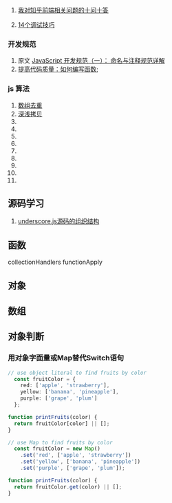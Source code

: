 1. [我对知乎前端相关问题的十问十答](http://www.zhangxinxu.com/wordpress/2017/06/ten-question-about-frontend-zhihu/)



1. [14个调试技巧](https://juejin.im/entry/5a0001b86fb9a0451a75c591?utm_medium=fe&utm_source=weixinqun)

### 开发规范
1. 原文 [JavaScript 开发规范（一）： 命名与注释规范详解](https://juejin.im/entry/599d433cf265da24797b5c66)
1. [提高代码质量：如何编写函数](https://juejin.im/entry/56cd255b1532bc00536894c1);



### js 算法
1. [数组去重](https://zhuanlan.zhihu.com/p/25545584)
1. [深浅拷贝](https://zhuanlan.zhihu.com/p/26282765)
1. []()
1. []()
1. []()
1. []()
1. []()
1. []()
1. []()
1. []()
1. []()


## 源码学习
1. [underscore.js源码的组织结构](http://www.jianshu.com/p/e602ce36b6f7)


[](https://github.com/stephentian/33-js-concepts)
[](https://github.com/csxiaoyaojianxian/JavaScriptStudy)



## 函数


collectionHandlers
functionApply


## 对象



## 数组


## 对象判断

### 用对象字面量或Map替代Switch语句

```ts
// use object literal to find fruits by color
  const fruitColor = {
    red: ['apple', 'strawberry'],
    yellow: ['banana', 'pineapple'],
    purple: ['grape', 'plum']
  };

function printFruits(color) {
  return fruitColor[color] || [];
}
```

```ts
// use Map to find fruits by color
  const fruitColor = new Map()
    .set('red', ['apple', 'strawberry'])
    .set('yellow', ['banana', 'pineapple'])
    .set('purple', ['grape', 'plum']);

function printFruits(color) {
  return fruitColor.get(color) || [];
}
```